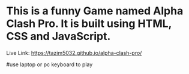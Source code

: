 # This is a funny Game named Alpha Clash Pro. It is built using HTML, CSS and JavaScript.

Live Link: https://tazim5032.github.io/alpha-clash-pro/ 

#use laptop or pc keyboard to play

